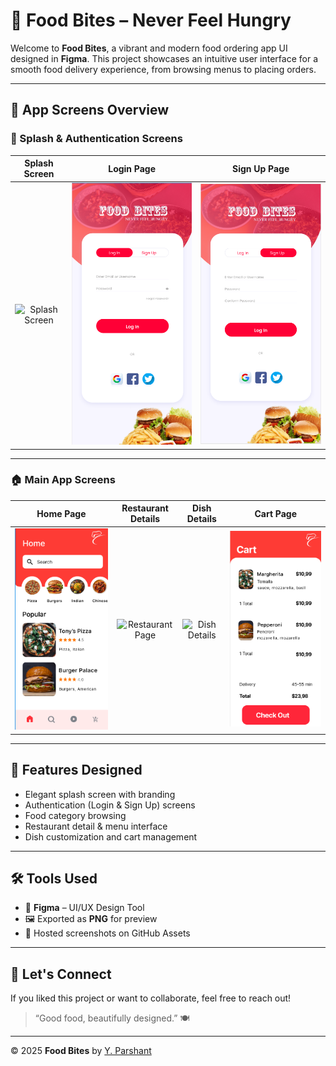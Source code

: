 # 🍔 Food Bites – Never Feel Hungry

Welcome to **Food Bites**, a vibrant and modern food ordering app UI designed in **Figma**. This project showcases an intuitive user interface for a smooth food delivery experience, from browsing menus to placing orders.

---

## 📱 App Screens Overview

### 🔻 Splash & Authentication Screens

| Splash Screen | Login Page | Sign Up Page |
|:-------------:|:----------:|:------------:|
| ![Splash Screen](https://github.com/yparshant610/FoodBites/blob/main/assets/screenshots/splash.png?raw=true) | ![Login Page](https://github.com/yparshant610/FoodBites/blob/main/assets/screenshots/login.png?raw=true) | ![Sign Up Page](https://github.com/yparshant610/FoodBites/blob/main/assets/screenshots/signup.png?raw=true) |

---

### 🏠 Main App Screens

| Home Page | Restaurant Details | Dish Details | Cart Page |
|:---------:|:------------------:|:------------:|:----------:|
| ![Home Page](https://github.com/yparshant610/FoodBites/blob/main/assets/screenshots/home.png?raw=true) | ![Restaurant Page](https://github.com/yparshant610/FoodBites/blob/main/assets/screenshots/restaurant.png?raw=true) | ![Dish Details](https://github.com/yparshant610/FoodBites/blob/main/assets/screenshots/dish.png?raw=true) | ![Cart Page](https://github.com/yparshant610/FoodBites/blob/main/assets/screenshots/cart.png?raw=true) |

---

## 🎯 Features Designed

- Elegant splash screen with branding
- Authentication (Login & Sign Up) screens
- Food category browsing
- Restaurant detail & menu interface
- Dish customization and cart management

---

## 🛠 Tools Used

- 🎨 **Figma** – UI/UX Design Tool
- 🖼️ Exported as **PNG** for preview
- 📁 Hosted screenshots on GitHub Assets

---

## 🤝 Let's Connect

If you liked this project or want to collaborate, feel free to reach out!

> “Good food, beautifully designed.” 🍽️

---

© 2025 **Food Bites** by [Y. Parshant](https://github.com/yparshant610)
